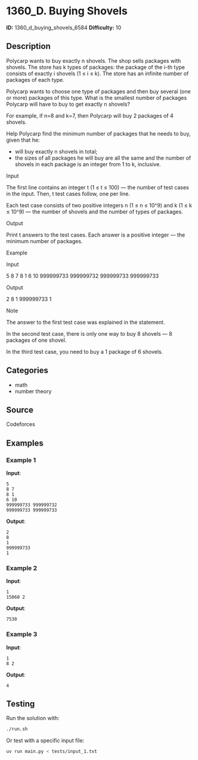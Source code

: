 # 1360_D. Buying Shovels

**ID:** 1360_d_buying_shovels_6584
**Difficulty:** 10

## Description

Polycarp wants to buy exactly n shovels. The shop sells packages with shovels. The store has k types of packages: the package of the i-th type consists of exactly i shovels (1 ≤ i ≤ k). The store has an infinite number of packages of each type.

Polycarp wants to choose one type of packages and then buy several (one or more) packages of this type. What is the smallest number of packages Polycarp will have to buy to get exactly n shovels?

For example, if n=8 and k=7, then Polycarp will buy 2 packages of 4 shovels.

Help Polycarp find the minimum number of packages that he needs to buy, given that he:

  * will buy exactly n shovels in total;
  * the sizes of all packages he will buy are all the same and the number of shovels in each package is an integer from 1 to k, inclusive.

Input

The first line contains an integer t (1 ≤ t ≤ 100) — the number of test cases in the input. Then, t test cases follow, one per line.

Each test case consists of two positive integers n (1 ≤ n ≤ 10^9) and k (1 ≤ k ≤ 10^9) — the number of shovels and the number of types of packages.

Output

Print t answers to the test cases. Each answer is a positive integer — the minimum number of packages.

Example

Input


5
8 7
8 1
6 10
999999733 999999732
999999733 999999733


Output


2
8
1
999999733
1

Note

The answer to the first test case was explained in the statement.

In the second test case, there is only one way to buy 8 shovels — 8 packages of one shovel.

In the third test case, you need to buy a 1 package of 6 shovels.

## Categories

- math
- number theory

## Source

Codeforces

## Examples

### Example 1

**Input**:
```
5
8 7
8 1
6 10
999999733 999999732
999999733 999999733
```

**Output**:
```
2
8
1
999999733
1
```

### Example 2

**Input**:
```
1
15060 2
```

**Output**:
```
7530
```

### Example 3

**Input**:
```
1
8 2
```

**Output**:
```
4
```


## Testing

Run the solution with:

```bash
./run.sh
```

Or test with a specific input file:

```bash
uv run main.py < tests/input_1.txt
```
